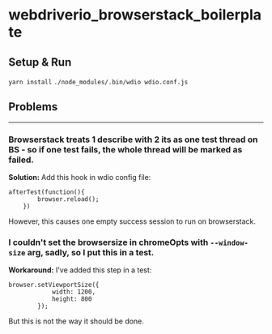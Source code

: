 # webdriverio_browserstack_boilerplate

## Setup & Run

`yarn install`
`./node_modules/.bin/wdio wdio.conf.js`


## Problems
----------

### Browserstack treats 1 describe with 2 its as one test thread on BS - so if one test fails, the whole thread will be marked as failed.

**Solution:**
Add this hook in wdio config file:

```
afterTest(function(){
        browser.reload();
    })
```

However, this causes one empty success session to run on browserstack.

### I couldn't set the browsersize in chromeOpts with `--window-size` arg, sadly, so I put this in a test.

**Workaround:**
I've added this step in a test:
```
browser.setViewportSize({
            width: 1200,
            height: 800
        });
```
But this is not the way it should be done.
